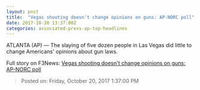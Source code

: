 ```yaml
---
layout: post
title:  "Vegas shooting doesn't change opinions on guns: AP-NORC poll"
date: 2017-10-20 13:37:00Z
categories: associated-press-ap-top-headlines
---
```


ATLANTA (AP) — The slaying of five dozen people in Las Vegas did little to change Americans' opinions about gun laws.


Full story on F3News: [Vegas shooting doesn't change opinions on guns: AP-NORC poll](http://www.f3nws.com/n/2ajzrC)

> Posted on: Friday, October 20, 2017 1:37:00 PM
